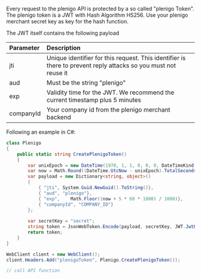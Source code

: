 Every request to the plenigo API is protected by a so called "plenigo Token". The plenigo token is a JWT with Hash Algorithm HS256. Use your plenigo merchant
secret key as key for the hash function.

The JWT itself contains the following payload

|Parameter|Description|
|:--------|:----------|
|jti|Unique identifier for this request. This identifier is there to prevent reply attacks so you must not reuse it|
|aud|Must be the string "plenigo"|
|exp|Validity time for the JWT. We recommend the current timestamp plus 5 minutes|
|companyId|Your company id from the plenigo merchant backend|

Following an example in C#:

```c#
class Plenigo 
{ 
    public static string CreatePlenigoToken()
    {
        var unixEpoch = new DateTime(1970, 1, 1, 0, 0, 0, DateTimeKind.Utc);
        var now = Math.Round((DateTime.UtcNow - unixEpoch).TotalSeconds);
        var payload = new Dictionary<string, object>()
        {
            { "jti", System.Guid.NewGuid().ToString()},
            { "aud", "plenigo"},
            { "exp",    Math.Floor((now + 5 * 60 * 1000) / 1000)},
            { "companyId", "COMPANY_ID"}
        };
    
        var secretKey = "secret";
        string token = JsonWebToken.Encode(payload, secretKey, JWT.JwtHashAlgorithm.HS256);
        return token;
    }
}

WebClient client = new WebClient();
client.Headers.Add("plenigoToken", Plenigo.CreatePlenigoToken());

// call API function
```